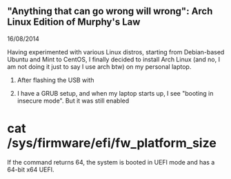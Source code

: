 ## "Anything that can go wrong will wrong": Arch Linux Edition of Murphy's Law

16/08/2014

Having experimented with various Linux distros, starting from Debian-based Ubuntu and Mint to CentOS, I finally decided to install Arch Linux (and no, I am not doing it just to say I use arch btw) on my personal laptop. 

1. After flashing the USB with 

2. I have a GRUB setup, and when my laptop starts up, I see "booting in insecure mode". But it was still enabled 

# cat /sys/firmware/efi/fw_platform_size
If the command returns 64, the system is booted in UEFI mode and has a 64-bit x64 UEFI.



   

<!-- **Project description:** Lorem ipsum dolor sit amet, consectetur adipiscing elit, sed do eiusmod tempor incididunt ut labore et dolore magna aliqua. Ut enim ad minim veniam, quis nostrud exercitation ullamco laboris nisi ut aliquip ex ea commodo consequat. Duis aute irure dolor in reprehenderit in voluptate velit esse cillum dolore eu fugiat nulla pariatur. Excepteur sint occaecat cupidatat non proident, sunt in culpa qui officia deserunt mollit anim id est laborum.

### 1. Suggest hypotheses about the causes of observed phenomena

Sed ut perspiciatis unde omnis iste natus error sit voluptatem accusantium doloremque laudantium, totam rem aperiam, eaque ipsa quae ab illo inventore veritatis et quasi architecto beatae vitae dicta sunt explicabo. 

```javascript
if (isAwesome){
  return true
}
```

### 2. Assess assumptions on which statistical inference will be based

```javascript
if (isAwesome){
  return true
}
```

### 3. Support the selection of appropriate statistical tools and techniques

<img src="images/dummy_thumbnail.jpg?raw=true"/>

### 4. Provide a basis for further data collection through surveys or experiments

Sed ut perspiciatis unde omnis iste natus error sit voluptatem accusantium doloremque laudantium, totam rem aperiam, eaque ipsa quae ab illo inventore veritatis et quasi architecto beatae vitae dicta sunt explicabo. 

For more details see [GitHub Flavored Markdown](https://guides.github.com/features/mastering-markdown/). -->
